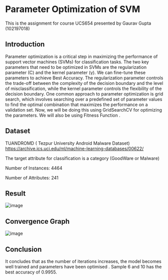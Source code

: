 # Parameter Optimization of SVM
This is the assignment for course UCS654 presented by Gaurav Gupta (102197018)

## Introduction

Parameter optimization is a critical step in maximizing the performance of support vector machines (SVMs) for classification tasks. The two key parameters that need to be optimized in SVMs are the regularization parameter (C) and the kernel parameter (γ).
We can fine-tune these parameters to achieve Best Accuracy. The regularization parameter controls the trade-off between the complexity of the decision boundary and the level of misclassification, while the kernel parameter controls the flexibility of the decision boundary.
One common approach to parameter optimization is grid search, which involves searching over a predefined set of parameter values to find the optimal combination that maximizes the performance on a validation set. Now, we will be doing this using GridSearchCV for optimizing the parameters.
We will also be using Fitness Function .

## Dataset

TUANDROMD ( Tezpur University Android Malware Dataset)
https://archive.ics.uci.edu/ml/machine-learning-databases/00622/

The target attribute for classification is a category (GoodWare or Malware)

Number of Instances: 4464

Number of Attributes: 241

## Result

![image](https://user-images.githubusercontent.com/74859766/233193796-6c26cbfb-2a92-4065-9298-82b13a6e6837.png)

## Convergence Graph
![image](https://user-images.githubusercontent.com/74859766/233187136-57506e95-4827-48f3-a459-b8fc12f8422c.png)

## Conclusion
It concludes that as the number of iterations increases, the model becomes well trained and parameters have been optimised .
Sample 6 and 10 has the best accuracy of 0.9955.
